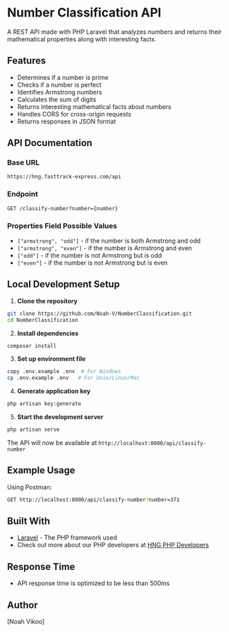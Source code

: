 # Number Classification API

A REST API made with PHP Laravel that analyzes numbers and returns their mathematical properties along with interesting facts.

## Features

- Determines if a number is prime
- Checks if a number is perfect
- Identifies Armstrong numbers
- Calculates the sum of digits
- Returns interesting mathematical facts about numbers
- Handles CORS for cross-origin requests
- Returns responses in JSON format

## API Documentation

### Base URL
`https://hng.fasttrack-express.com/api`

### Endpoint
```
GET /classify-number?number={number}
```


### Properties Field Possible Values
- `["armstrong", "odd"]` - if the number is both Armstrong and odd
- `["armstrong", "even"]` - if the number is Armstrong and even
- `["odd"]` - if the number is not Armstrong but is odd
- `["even"]` - if the number is not Armstrong but is even

## Local Development Setup

1. **Clone the repository**
```bash
git clone https://github.com/Noah-V/NumberClassification.git
cd NumberClassification
```

2. **Install dependencies**
```bash
composer install
```

3. **Set up environment file**
```bash
copy .env.example .env  # For Windows
cp .env.example .env   # For Unix/Linux/Mac
```

4. **Generate application key**
```bash
php artisan key:generate
```

5. **Start the development server**
```bash
php artisan serve
```

The API will now be available at `http://localhost:8000/api/classify-number`

## Example Usage

Using Postman:
```bash
GET http://localhost:8000/api/classify-number?number=371
```

## Built With
- [Laravel](https://laravel.com/) - The PHP framework used
- Check out more about our PHP developers at [HNG PHP Developers](https://hng.tech/hire/php-developers)

## Response Time
- API response time is optimized to be less than 500ms

## Author
[Noah Vikoo]
